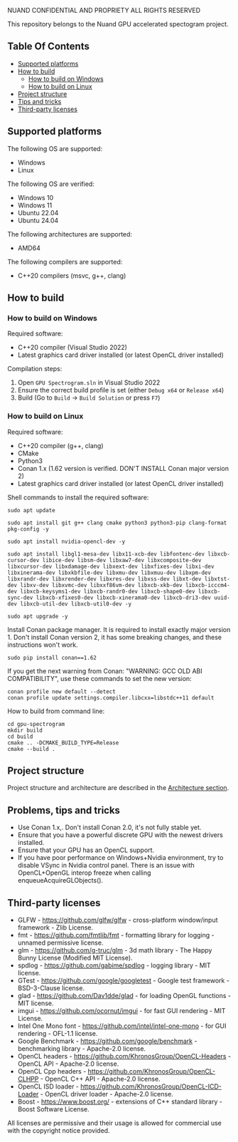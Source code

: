 NUAND CONFIDENTIAL AND PROPRIETY
ALL RIGHTS RESERVED


This repository belongs to the Nuand GPU accelerated spectogram project.

## Table Of Contents

- [Supported platforms](#Supported-platforms)
- [How to build](#How-to-build)
    - [How to build on Windows](#How-to-build-on-Windows)
    - [How to build on Linux](#How-to-build-on-Linux)
- [Project structure](#Project-structure)
- [Tips and tricks](#Tips-and-tricks)
- [Third-party licenses](#Third-party-licenses)

## Supported platforms

The following OS are supported:
* Windows
* Linux

The following OS are verified:
* Windows 10
* Windows 11
* Ubuntu 22.04
* Ubuntu 24.04

The following architectures are supported:
* AMD64

The following compilers are supported:
* C++20 compilers (msvc, g++, clang)

## How to build

### How to build on Windows

Required software:

* C++20 compiler (Visual Studio 2022)
* Latest graphics card driver installed (or latest OpenCL driver installed)

Compilation steps:

1. Open `GPU Spectrogram.sln` in Visual Studio 2022
2. Ensure the correct build profile is set (either `Debug x64` or `Release x64`)
3. Build (Go to `Build` -> `Build Solution` or press `F7`)

### How to build on Linux

Required software:

* C++20 compiler (g++, clang)
* CMake
* Python3
* Conan 1.x (1.62 version is verified. DON'T INSTALL Conan major version 2)
* Latest graphics card driver installed (or latest OpenCL driver installed)

Shell commands to install the required software:

```shell
sudo apt update

sudo apt install git g++ clang cmake python3 python3-pip clang-format pkg-config -y

sudo apt install nvidia-opencl-dev -y

sudo apt install libgl1-mesa-dev libx11-xcb-dev libfontenc-dev libxcb-cursor-dev libice-dev libsm-dev libxaw7-dev libxcomposite-dev libxcursor-dev libxdamage-dev libxext-dev libxfixes-dev libxi-dev libxinerama-dev libxkbfile-dev libxmu-dev libxmuu-dev libxpm-dev libxrandr-dev libxrender-dev libxres-dev libxss-dev libxt-dev libxtst-dev libxv-dev libxvmc-dev libxxf86vm-dev libxcb-xkb-dev libxcb-icccm4-dev libxcb-keysyms1-dev libxcb-randr0-dev libxcb-shape0-dev libxcb-sync-dev libxcb-xfixes0-dev libxcb-xinerama0-dev libxcb-dri3-dev uuid-dev libxcb-util-dev libxcb-util0-dev -y

sudo apt upgrade -y
```

Install Conan package manager. It is required to install exactly major version 1.
Don't install Conan version 2, it has some breaking changes, and these instructions won't work.

```shell
sudo pip install conan==1.62
```

If you get the next warning from Conan: "WARNING: GCC OLD ABI COMPATIBILITY", use these commands to set the new version:
```shell
conan profile new default --detect
conan profile update settings.compiler.libcxx=libstdc++11 default
```

How to build from command line:
```shell
cd gpu-spectrogram
mkdir build
cd build
cmake .. -DCMAKE_BUILD_TYPE=Release
cmake --build .
```

## Project structure

Project structure and architecture are described in the [Architecture section](./docs/Architecture.md).

## Problems, tips and tricks

* Use Conan 1.x,. Don't install Conan 2.0, it's not fully stable yet.
* Ensure that you have a powerful discrete GPU with the newest drivers installed.
* Ensure that your GPU has an OpenCL support.
* If you have poor performance on Windows+Nvidia environment, try to disable VSync in Nvidia control panel. There is an issue with OpenCL+OpenGL interop freeze when calling enqueueAcquireGLObjects().

## Third-party licenses

* GLFW - https://github.com/glfw/glfw - cross-platform window/input framework - Zlib License.
* fmt - https://github.com/fmtlib/fmt - formatting library for logging - unnamed permissive license.
* glm - https://github.com/g-truc/glm - 3d math library - The Happy Bunny License (Modified MIT License).
* spdlog - https://github.com/gabime/spdlog - logging library - MIT license.
* GTest - https://github.com/google/googletest - Google test framework - BSD-3-Clause license.
* glad - https://github.com/Dav1dde/glad - for loading OpenGL functions - MIT license.
* imgui - https://github.com/ocornut/imgui - for fast GUI rendering - MIT License.
* Intel One Mono font - https://github.com/intel/intel-one-mono - for GUI rendering - OFL-1.1 license.
* Google Benchmark - https://github.com/google/benchmark - benchmarking library - Apache-2.0 license.
* OpenCL headers - https://github.com/KhronosGroup/OpenCL-Headers - OpenCL API - Apache-2.0 license.
* OpenCL Cpp headers - https://github.com/KhronosGroup/OpenCL-CLHPP - OpenCL C++ API - Apache-2.0 license.
* OpenCL ISD loader - https://github.com/KhronosGroup/OpenCL-ICD-Loader - OpenCL driver loader - Apache-2.0 license.
* Boost - https://www.boost.org/ - extensions of C++ standard library - Boost Software License.

All licenses are permissive and their usage is allowed for commercial use with the copyright notice provided.

